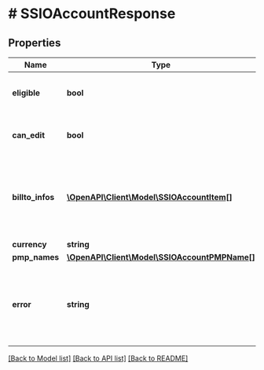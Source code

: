 # # SSIOAccountResponse

## Properties

Name | Type | Description | Notes
------------ | ------------- | ------------- | -------------
**eligible** | **bool** | Advertiser eligible to create order lines | [optional]
**can_edit** | **bool** | Advertiser eligible to update order lines | [optional]
**billto_infos** | [**\OpenAPI\Client\Model\SSIOAccountItem[]**](SSIOAccountItem.md) | An array of Salesforce account information that includes address, io terms, etc. | [optional]
**currency** | **string** |  | [optional]
**pmp_names** | [**\OpenAPI\Client\Model\SSIOAccountPMPName[]**](SSIOAccountPMPName.md) |  | [optional]
**error** | **string** | Error indicator from Salesforce which could be \&quot;No Error\&quot; | [optional]

[[Back to Model list]](../../README.md#models) [[Back to API list]](../../README.md#endpoints) [[Back to README]](../../README.md)
